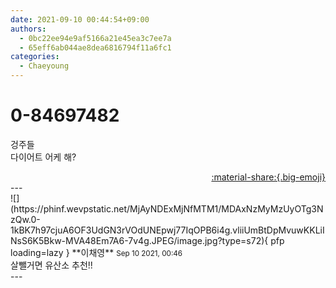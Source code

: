 ```yaml
---
date: 2021-09-10 00:44:54+09:00
authors:
  - 0bc22ee94e9af5166a21e45ea3c7ee7a
  - 65eff6ab044ae8dea6816794f11a6fc1
categories:
  - Chaeyoung
---
```


# 0-84697482

<div class="post-container" markdown="1">
<div class="content-container md-sidebar__scrollwrap" markdown="1">

겅주들<br>다이어트 어케 해?

</div>
</div>

<div style="text-align: right;" markdown="1">
<a href="https://weverse.io/fromis9/fanpost/0-84697482" style="text-align: right;">:material-share:{.big-emoji}</a>
</div>
---

<div class="comments-container md-sidebar__scrollwrap" markdown="1">
<div class="comment" markdown="1">
<div class='id-container' markdown="1">
![](https://phinf.wevpstatic.net/MjAyNDExMjNfMTM1/MDAxNzMyMzUyOTg3NzQw.0-1kBK7h97cjuA6OF3UdGN3rVOdUNEpwj77IqOPB6i4g.vliiUmBtDpMvuwKKLiINsS6K5Bkw-MVA48Em7A6-7v4g.JPEG/image.jpg?type=s72){ pfp loading=lazy }
**<span class="artist">이채영</span>** <small>Sep 10 2021, 00:46</small><br>
</div>
<div class='comment-body' markdown="1">
살뺄거면 유산소 추천!!
</div>
</div>
</div>
---
